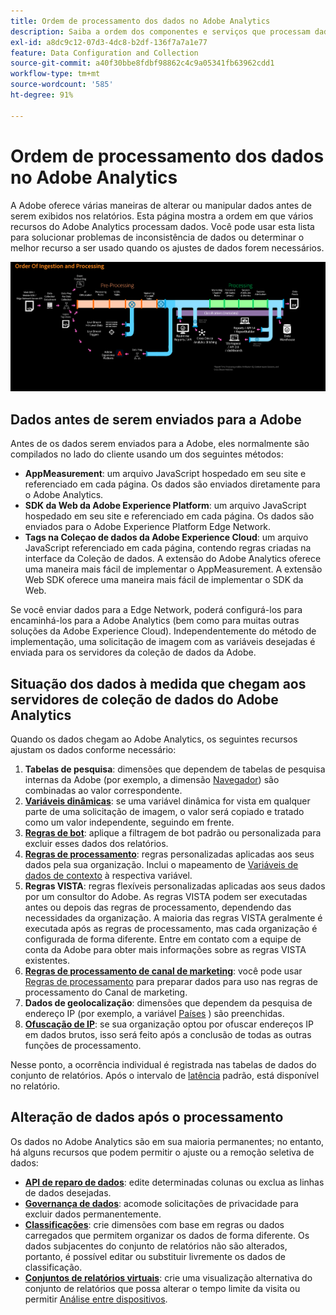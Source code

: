 ```yaml
---
title: Ordem de processamento dos dados no Adobe Analytics
description: Saiba a ordem dos componentes e serviços que processam dados no Adobe Analytics.
exl-id: a8dc9c12-07d3-4dc8-b2df-136f7a7a1e77
feature: Data Configuration and Collection
source-git-commit: a40f30bbe8fdbf98862c4c9a05341fb63962cdd1
workflow-type: tm+mt
source-wordcount: '585'
ht-degree: 91%

---
```


# Ordem de processamento dos dados no Adobe Analytics

A Adobe oferece várias maneiras de alterar ou manipular dados antes de serem exibidos nos relatórios. Esta página mostra a ordem em que vários recursos do Adobe Analytics processam dados. Você pode usar esta lista para solucionar problemas de inconsistência de dados ou determinar o melhor recurso a ser usado quando os ajustes de dados forem necessários.

![Processamento do pedido](assets/processing-order.png)

## Dados antes de serem enviados para a Adobe

Antes de os dados serem enviados para a Adobe, eles normalmente são compilados no lado do cliente usando um dos seguintes métodos:

* **AppMeasurement**: um arquivo JavaScript hospedado em seu site e referenciado em cada página. Os dados são enviados diretamente para o Adobe Analytics.
* **SDK da Web da Adobe Experience Platform**: um arquivo JavaScript hospedado em seu site e referenciado em cada página. Os dados são enviados para o Adobe Experience Platform Edge Network.
* **Tags na Coleçao de dados da Adobe Experience Cloud**: um arquivo JavaScript referenciado em cada página, contendo regras criadas na interface da Coleção de dados. A extensão do Adobe Analytics oferece uma maneira mais fácil de implementar o AppMeasurement. A extensão Web SDK oferece uma maneira mais fácil de implementar o SDK da Web.

Se você enviar dados para a Edge Network, poderá configurá-los para encaminhá-los para a Adobe Analytics (bem como para muitas outras soluções da Adobe Experience Cloud). Independentemente do método de implementação, uma solicitação de imagem com as variáveis desejadas é enviada para os servidores da coleção de dados da Adobe.

## Situação dos dados à medida que chegam aos servidores de coleção de dados do Adobe Analytics

Quando os dados chegam ao Adobe Analytics, os seguintes recursos ajustam os dados conforme necessário:

1. **Tabelas de pesquisa**: dimensões que dependem de tabelas de pesquisa internas da Adobe (por exemplo, a dimensão [Navegador](/help/components/dimensions/browser.md)) são combinadas ao valor correspondente.
2. [**Variáveis dinâmicas**](/help/implement/vars/page-vars/dynamic-variables.md): se uma variável dinâmica for vista em qualquer parte de uma solicitação de imagem, o valor será copiado e tratado como um valor independente, seguindo em frente.
3. [**Regras de bot**](/help/admin/admin/c-manage-report-suites/c-edit-report-suites/general/bot-removal/bot-rules.md): aplique a filtragem de bot padrão ou personalizada para excluir esses dados dos relatórios.
4. [**Regras de processamento**](/help/admin/admin/c-manage-report-suites/c-edit-report-suites/general/c-processing-rules/processing-rules.md): regras personalizadas aplicadas aos seus dados pela sua organização. Inclui o mapeamento de [Variáveis de dados de contexto](/help/implement/vars/page-vars/contextdata.md) à respectiva variável.
5. **Regras VISTA**: regras flexíveis personalizadas aplicadas aos seus dados por um consultor do Adobe. As regras VISTA podem ser executadas antes ou depois das regras de processamento, dependendo das necessidades da organização. A maioria das regras VISTA geralmente é executada após as regras de processamento, mas cada organização é configurada de forma diferente. Entre em contato com a equipe de conta da Adobe para obter mais informações sobre as regras VISTA existentes.
6. [**Regras de processamento de canal de marketing**](/help/admin/admin/c-manage-report-suites/c-edit-report-suites/marketing-channels/c-rules.md): você pode usar [Regras de processamento](/help/admin/admin/c-manage-report-suites/c-edit-report-suites/general/c-processing-rules/processing-rules.md) para preparar dados para uso nas regras de processamento do Canal de marketing.
7. **Dados de geolocalização**: dimensões que dependem da pesquisa de endereço IP (por exemplo, a variável [Países](/help/components/dimensions/countries.md) ) são preenchidas.
8. [**Ofuscação de IP**](/help/admin/admin/c-manage-report-suites/c-edit-report-suites/general/general-acct-settings-admin.md): se sua organização optou por ofuscar endereços IP em dados brutos, isso será feito após a conclusão de todas as outras funções de processamento.

Nesse ponto, a ocorrência individual é registrada nas tabelas de dados do conjunto de relatórios. Após o intervalo de [latência](latency.md) padrão, está disponível no relatório.

## Alteração de dados após o processamento

Os dados no Adobe Analytics são em sua maioria permanentes; no entanto, há alguns recursos que podem permitir o ajuste ou a remoção seletiva de dados:

* [**API de reparo de dados**](https://developer.adobe.com/analytics-apis/docs/2.0/guides/endpoints/data-repair/): edite determinadas colunas ou exclua as linhas de dados desejadas.
* [**Governança de dados**](/help/admin/admin/c-data-governance/an-gdpr-workflow.md): acomode solicitações de privacidade para excluir dados permanentemente.
* [**Classificações**](/help/components/classifications/classifications-overview.md): crie dimensões com base em regras ou dados carregados que permitem organizar os dados de forma diferente. Os dados subjacentes do conjunto de relatórios não são alterados, portanto, é possível editar ou substituir livremente os dados de classificação.
* [**Conjuntos de relatórios virtuais**](/help/components/vrs/vrs-about.md): crie uma visualização alternativa do conjunto de relatórios que possa alterar o tempo limite da visita ou permitir [Análise entre dispositivos](/help/components/cda/overview.md).
